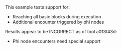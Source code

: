 This example tests support for:

* Reaching all basic blocks during execution
* Additional encounter triggered by phi nodes

Results appear to be INCORRECT as of tool a013f43d:

* Phi node encounters need special support
